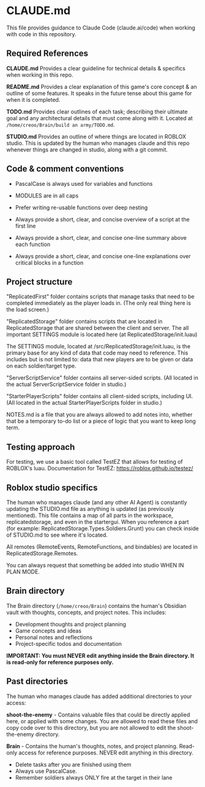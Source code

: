 # CLAUDE.md

This file provides guidance to Claude Code (claude.ai/code) when working with code in this repository.

## Required References

**CLAUDE.md** Provides a clear guideline for technical details & specifics when working in this repo.

**README.md** Provides a clear explanation of this game's core concept & an outline of some features. It speaks in the future tense about this game for when it is completed.

**TODO.md** Provides clear outlines of each task; describing their ultimate goal and any architectural details that must come along with it. Located at `/home/creoo/Brain/build an army/TODO.md`.

**STUDIO.md** Provides an outline of where things are located in ROBLOX studio. This is updated by the human who manages claude and this repo whenever things are changed in studio, along with a git commit.

## Code & comment conventions

- PascalCase is always used for variables and functions
- MODULES are in all caps
- Prefer writing re-usable functions over deep nesting

- Always provide a short, clear, and concise overview of a script at the first line
- Always provide a short, clear, and concise one-line summary above each function
- Always provide a short, clear, and concise one-line explanations over critical blocks in a function

## Project structure

"ReplicatedFirst" folder contains scripts that manage tasks that need to be completed immediately as the player loads in. (The only real thing here is the load screen.)

"ReplicatedStorage" folder contains scripts that are located in ReplicatedStorage that are shared between the client and server. The all important SETTINGS module is located here (at ReplicatedStorage/init.luau)

The SETTINGS module, located at /src/ReplicatedStorage/init.luau, is the primary base for any kind of data that code may need to reference. This includes but is not limited to: data that new players are to be given or data on each soldier/target type.

"ServerScriptService" folder contains all server-sided scripts. (All located in the actual ServerScriptService folder in studio.)

"StarterPlayerScripts" folder contains all client-sided scripts, including UI. (All located in the actual StarterPlayerScripts folder in studio.)

NOTES.md is a file that you are always allowed to add notes into, whether that be a temporary to-do list or a piece of logic that you want to keep long term.

## Testing approach

For testing, we use a basic tool called TestEZ that allows for testing of ROBLOX's luau. Documentation for TestEZ: https://roblox.github.io/testez/

## Roblox studio specifics

The human who manages claude (and any other AI Agent) is constantly updating the STUDIO.md file as anything is updated (as previously mentioned). This file contains a map of all parts in the workspace, replicatedstorage, and even in the startergui. When you reference a part (for example: ReplicatedStorage.Types.Soldiers.Grunt) you can check inside of STUDIO.md to see where it's located.

All remotes (RemoteEvents, RemoteFunctions, and bindables) are located in ReplicatedStorage.Remotes.

You can always request that something be added into studio WHEN IN PLAN MODE.

## Brain directory

The Brain directory (`/home/creoo/Brain`) contains the human's Obsidian vault with thoughts, concepts, and project notes. This includes:
- Development thoughts and project planning
- Game concepts and ideas  
- Personal notes and reflections
- Project-specific todos and documentation

**IMPORTANT: You must NEVER edit anything inside the Brain directory. It is read-only for reference purposes only.**

## Past directories

The human who manages claude has added additional directories to your access:

**shoot-the-enemy** - Contains valuable files that could be directly applied here, or applied with some changes. You are allowed to read these files and copy code over to this directory, but you are not allowed to edit the shoot-the-enemy directory.

**Brain** - Contains the human's thoughts, notes, and project planning. Read-only access for reference purposes. NEVER edit anything in this directory.

- Delete tasks after you are finished using them
- Always use PascalCase.
- Remember soldiers always ONLY fire at the target in their lane